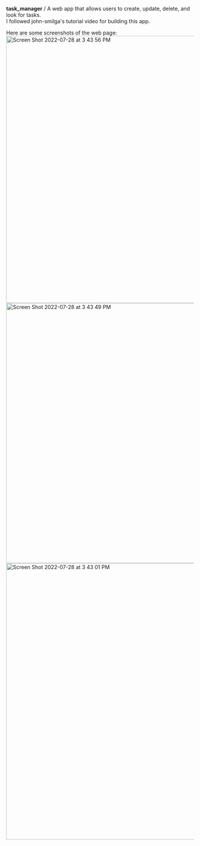 **task_manager** /
A web app that allows users to create, update, delete, and look for tasks.\
I followed john-smilga's tutorial video for building this app.


Here are some screenshots of the web page:<img width="718" alt="Screen Shot 2022-07-28 at 3 43 56 PM" src="https://user-images.githubusercontent.com/69735000/181624217-9c31f353-17b0-481f-98f0-a75b87815143.png">
<img width="699" alt="Screen Shot 2022-07-28 at 3 43 49 PM" src="https://user-images.githubusercontent.com/69735000/181624221-5c489f56-b631-48ea-a89d-c8050805cae0.png">
<img width="743" alt="Screen Shot 2022-07-28 at 3 43 01 PM" src="https://user-images.githubusercontent.com/69735000/181624223-63e01edb-ecb0-436b-b4ec-df89808cfd9b.png">
